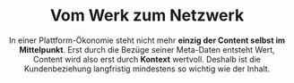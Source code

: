 ---
layout: trend
title: "Vom Werk zum Netzwerk"
subtitle: "In einer Plattform-Ökonomie steht nicht mehr **einzig der Content selbst im Mittelpunkt**. Erst durch die Bezüge seiner Meta-Daten entsteht Wert, Content wird also erst durch **Kontext** wertvoll. Deshalb ist die Kundenbeziehung langfristig mindestens so wichtig wie der Inhalt."
---